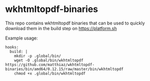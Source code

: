 # wkhtmltopdf-binaries

This repo contains wkhtmltopdf binaries that can be used to quickly download them in the build step on https://platform.sh

Example usage:
```
hooks:
  build: |
    mkdir -p .global/bin/
    wget -O .global/bin/wkhtmltopdf https://github.com/matthiaz/wkhtmltopdf-binaries/bin/amd64/0.12.15/raw/master/bin/wkhtmltopdf
    chmod +x .global/bin/wkhtmltopdf
```
